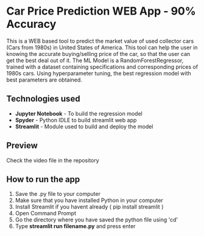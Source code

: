 # Car Price Prediction WEB App - 90% Accuracy

This is a WEB based tool to predict the market value of used collector cars (Cars from 1980s) in United States of America.
This tool can help the user in knowing the accurate buying/selling price of the car, so that the user can get the best deal out of it. 
The ML Model is a RandomForestRegressor, trained with a dataset containing specifications and corresponding prices of 1980s cars.
Using hyperparameter tuning, the best regression model with best parameters are obtained.

## Technologies used
- **Jupyter Notebook** - To build the regression model
- **Spyder** - Python IDLE to build streamlit web app
- **Streamlit** - Module used to build and deploy the model

## Preview
Check the video file in the repository

## How to run the app

1. Save the .py file to your computer
2. Make sure that you have installed Python in your computer
3. Install Streamlit if you havent already ( pip install streamlit )
4. Open Command Prompt
5. Go the directory where you have saved the python file using 'cd'
6. Type **streamlit run filename.py** and press enter

